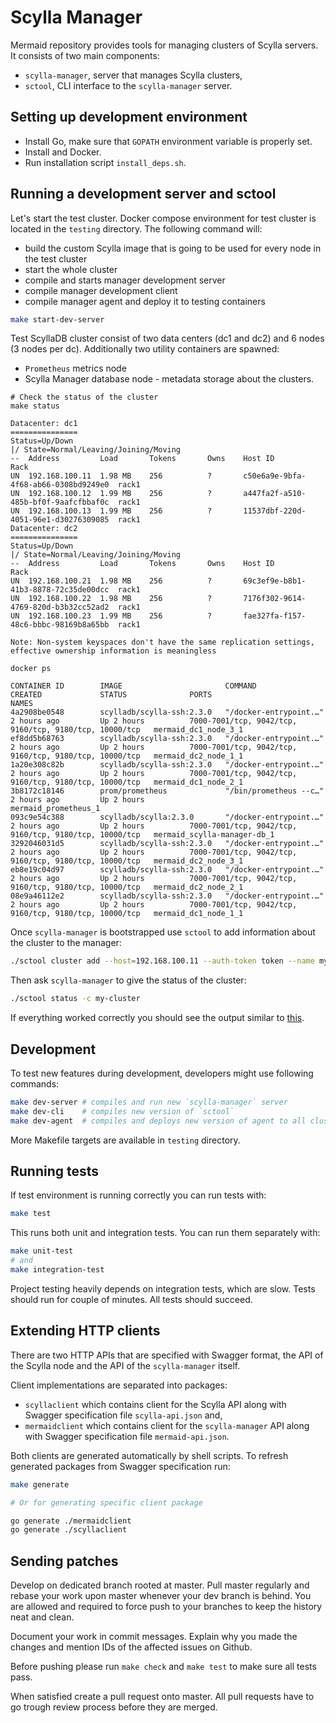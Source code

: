 # Scylla Manager

Mermaid repository provides tools for managing clusters of Scylla servers. It consists of two main components:

- `scylla-manager`, server that manages Scylla clusters,
- `sctool`, CLI interface to the `scylla-manager` server.

## Setting up development environment

* Install Go, make sure that `GOPATH` environment variable is properly set.
* Install and Docker.
* Run installation script `install_deps.sh`.

## Running a development server and sctool

Let's start the test cluster.
Docker compose environment for test cluster is located in the `testing` directory.
The following command will:
 * build the custom Scylla image that is going to be used for every node in the test cluster
 * start the whole cluster
 * compile and starts manager development server 
 * compile manager development client
 * compile manager agent and deploy it to testing containers

```bash
make start-dev-server
```
Test ScyllaDB cluster consist of two data centers (dc1 and dc2) and 6 nodes (3 nodes per dc).
Additionally two utility containers are spawned:
* `Prometheus` metrics node 
* Scylla Manager database node - metadata storage about the clusters.

```
# Check the status of the cluster
make status

Datacenter: dc1
===============
Status=Up/Down
|/ State=Normal/Leaving/Joining/Moving
--  Address         Load       Tokens       Owns    Host ID                               Rack
UN  192.168.100.11  1.98 MB    256          ?       c50e6a9e-9bfa-4f68-ab66-0308bd9249e0  rack1
UN  192.168.100.12  1.99 MB    256          ?       a447fa2f-a510-485b-bf0f-9aafcfbbaf0c  rack1
UN  192.168.100.13  1.99 MB    256          ?       11537dbf-220d-4051-96e1-d30276309085  rack1
Datacenter: dc2
===============
Status=Up/Down
|/ State=Normal/Leaving/Joining/Moving
--  Address         Load       Tokens       Owns    Host ID                               Rack
UN  192.168.100.21  1.98 MB    256          ?       69c3ef9e-b8b1-41b3-8878-72c35de00dcc  rack1
UN  192.168.100.22  1.98 MB    256          ?       7176f302-9614-4769-820d-b3b32cc52ad2  rack1
UN  192.168.100.23  1.99 MB    256          ?       fae327fa-f157-48c6-bbbc-98169b8a65bb  rack1

Note: Non-system keyspaces don't have the same replication settings, effective ownership information is meaningless
```

```
docker ps

CONTAINER ID        IMAGE                       COMMAND                  CREATED             STATUS              PORTS                                                    NAMES
4a2908be0548        scylladb/scylla-ssh:2.3.0   "/docker-entrypoint.…"   2 hours ago         Up 2 hours          7000-7001/tcp, 9042/tcp, 9160/tcp, 9180/tcp, 10000/tcp   mermaid_dc1_node_3_1
ef8dd5b68763        scylladb/scylla-ssh:2.3.0   "/docker-entrypoint.…"   2 hours ago         Up 2 hours          7000-7001/tcp, 9042/tcp, 9160/tcp, 9180/tcp, 10000/tcp   mermaid_dc2_node_1_1
1a20e308c82b        scylladb/scylla-ssh:2.3.0   "/docker-entrypoint.…"   2 hours ago         Up 2 hours          7000-7001/tcp, 9042/tcp, 9160/tcp, 9180/tcp, 10000/tcp   mermaid_dc1_node_2_1
3b8172c18146        prom/prometheus             "/bin/prometheus --c…"   2 hours ago         Up 2 hours                                                                   mermaid_prometheus_1
093c9e54c388        scylladb/scylla:2.3.0       "/docker-entrypoint.…"   2 hours ago         Up 2 hours          7000-7001/tcp, 9042/tcp, 9160/tcp, 9180/tcp, 10000/tcp   mermaid_scylla-manager-db_1
3292046031d5        scylladb/scylla-ssh:2.3.0   "/docker-entrypoint.…"   2 hours ago         Up 2 hours          7000-7001/tcp, 9042/tcp, 9160/tcp, 9180/tcp, 10000/tcp   mermaid_dc2_node_3_1
eb8e19c04d97        scylladb/scylla-ssh:2.3.0   "/docker-entrypoint.…"   2 hours ago         Up 2 hours          7000-7001/tcp, 9042/tcp, 9160/tcp, 9180/tcp, 10000/tcp   mermaid_dc2_node_2_1
08e9a46112e2        scylladb/scylla-ssh:2.3.0   "/docker-entrypoint.…"   2 hours ago         Up 2 hours          7000-7001/tcp, 9042/tcp, 9160/tcp, 9180/tcp, 10000/tcp   mermaid_dc1_node_1_1

```

Once `scylla-manager` is bootstrapped use `sctool` to add information about the cluster to the manager:

```bash
./sctool cluster add --host=192.168.100.11 --auth-token token --name my-cluster 
```

Then ask `scylla-manager` to give the status of the cluster:

```bash
./sctool status -c my-cluster
```

If everything worked correctly you should see the output similar to [this](https://docs.scylladb.com/operating-scylla/manager/latest/sctool/#example-status).

## Development
To test new features during development, developers might use following commands:
```bash
make dev-server # compiles and run new `scylla-manager` server
make dev-cli    # compiles new version of `sctool`
make dev-agent  # compiles and deploys new version of agent to all cluster nodes
``` 

More Makefile targets are available in `testing` directory.

## Running tests

If test environment is running correctly you can run tests with:

```bash
make test
```

This runs both unit and integration tests.
You can run them separately with:

```bash
make unit-test
# and
make integration-test
```

Project testing heavily depends on integration tests, which are slow.
Tests should run for couple of minutes. All tests should succeed.

## Extending HTTP clients

There are two HTTP APIs that are specified with Swagger format, the API of the Scylla node and the API of the `scylla-manager` itself.

Client implementations are separated into packages:

- `scyllaclient` which contains client for the Scylla API along with Swagger specification file `scylla-api.json` and,
- `mermaidclient` which contains client for the `scylla-manager` API along with Swagger specification file `mermaid-api.json`.

Both clients are generated automatically by shell scripts.
To refresh generated packages from Swagger specification run:

```bash
make generate

# Or for generating specific client package

go generate ./mermaidclient
go generate ./scyllaclient
```

## Sending patches

Develop on dedicated branch rooted at master.
Pull master regularly and rebase your work upon master whenever your dev branch is behind.
You are allowed and required to force push to your branches to keep the history neat and clean.

Document your work in commit messages.
Explain why you made the changes and mention IDs of the affected issues on Github.

Before pushing please run `make check` and `make test` to make sure all tests pass.

When satisfied create a pull request onto master.
All pull requests have to go trough review process before they are merged.
